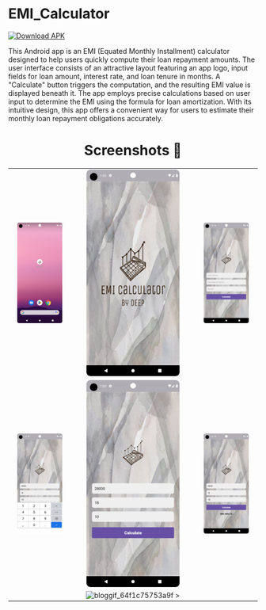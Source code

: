 # EMI_Calculator
<!--  [![Download APK](https://img.shields.io/badge/Download-APK-blue)](https://drive.google.com/file/d/1ppSPygjqXZ3SNAAFb5pgB-mrGQvbXD3a/view?usp=sharing) -->

[![Download APK](https://img.shields.io/badge/Download-APK-blue)](https://github.com/deepbajud/EMI_Calculator/blob/master/app/app-debug.apk)




This Android app is an EMI (Equated Monthly Installment) calculator designed to help users quickly compute their loan repayment amounts. The user interface consists of an attractive layout featuring an app logo, input fields for loan amount, interest rate, and loan tenure in months. A "Calculate" button triggers the computation, and the resulting EMI value is displayed beneath it. The app employs precise calculations based on user input to determine the EMI using the formula for loan amortization. With its intuitive design, this app offers a convenient way for users to estimate their monthly loan repayment obligations accurately.

## <h1 align=center>Screenshots 📸</h1>


||||
|:----------------------------------------:|:-----------------------------------------:|:-----------------------------------------:|
| <img src= "1.png" width="80%" height="70%"> | <img src= "2.png" width="80%" height="70%"> | <img src= "3.png" width="80%" height="70%"> |
| <img src= "4.png" width="80%" height="70%"> | <img src= "5.png" width="80%" height="70%"> | <img src= "6.png" width="80%" height="70%"> |
|  | ![bloggif_64f1c75753a9f](https://github.com/deepbajud/Joke_App/assets/118447327/33c282f8-0340-41a1-913a-086246167d7d) >  |
<!--## App-Preview
 <img 
  width="30%"
  src="1.png"/>
<img 
  width="30%"
  src="2.png"/>
<img 
  width="30%"
  src="3.png"/>

<img 
  width="30%"
  src="4.png"/>
  <img 
  width="30%"
  src="5.png"/>
<img 
  width="30%"
  src="6.png"/>

![bloggif_64efa25f19b5d](https://github.com/deepbajud/EMI_Calculator/assets/118447327/be39662f-429f-4020-a062-0ec3febf3a86)

